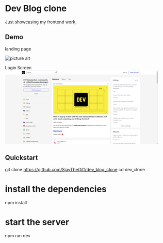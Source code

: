 # Dev Blog clone
Just showcasing my frontend work, 

## Demo
landing page

![picture alt](https://github.com/SjayTheGift/dev_blog_clone/blob/master/dev_clone/public/screenshot/dev_clone_gif_img.gif "Create Resume Demo")

Login Screen
![picture alt](https://github.com/SjayTheGift/dev_blog_clone/blob/master/dev_clone/public/screenshot/Dev_clone_landing_Page.png "Landing Page")

## Quickstart
git clone https://github.com/SjayTheGift/dev_blog_clone
cd dev_clone

# install the dependencies
npm install

# start the server
npm run dev
